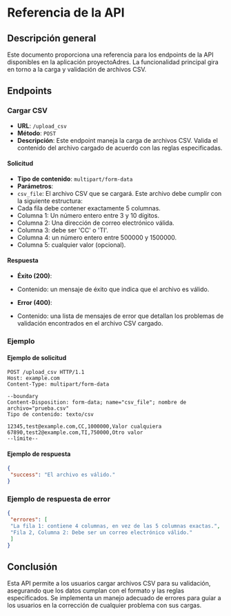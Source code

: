 # Referencia de la API

## Descripción general

Este documento proporciona una referencia para los endpoints de la API disponibles en la aplicación proyectoAdres. La funcionalidad principal gira en torno a la carga y validación de archivos CSV.

## Endpoints

### Cargar CSV

- **URL**: `/upload_csv`
- **Método**: `POST`
- **Descripción**: Este endpoint maneja la carga de archivos CSV. Valida el contenido del archivo cargado de acuerdo con las reglas especificadas.

#### Solicitud

- **Tipo de contenido**: `multipart/form-data`
- **Parámetros**:
- `csv_file`: El archivo CSV que se cargará. Este archivo debe cumplir con la siguiente estructura:
- Cada fila debe contener exactamente 5 columnas.
- Columna 1: Un número entero entre 3 y 10 dígitos.
- Columna 2: Una dirección de correo electrónico válida.
- Columna 3: debe ser 'CC' o 'TI'.
- Columna 4: un número entero entre 500000 y 1500000.
- Columna 5: cualquier valor (opcional).

#### Respuesta

- **Éxito (200)**:
- Contenido: un mensaje de éxito que indica que el archivo es válido.

- **Error (400)**:
- Contenido: una lista de mensajes de error que detallan los problemas de validación encontrados en el archivo CSV cargado.

### Ejemplo

#### Ejemplo de solicitud

```http
POST /upload_csv HTTP/1.1
Host: example.com
Content-Type: multipart/form-data

--boundary
Content-Disposition: form-data; name="csv_file"; nombre de archivo="prueba.csv"
Tipo de contenido: texto/csv

12345,test@example.com,CC,1000000,Valor cualquiera
67890,test2@example.com,TI,750000,Otro valor
--límite--
```

#### Ejemplo de respuesta

```json
{
 "success": "El archivo es válido."
}
```

### Ejemplo de respuesta de error

```json
{
 "errores": [
 "La fila 1: contiene 4 columnas, en vez de las 5 columnas exactas.",
 "Fila 2, Columna 2: Debe ser un correo electrónico válido."
 ]
}
```

## Conclusión

Esta API permite a los usuarios cargar archivos CSV para su validación, asegurando que los datos cumplan con el formato y las reglas especificados. Se implementa un manejo adecuado de errores para guiar a los usuarios en la corrección de cualquier problema con sus cargas.